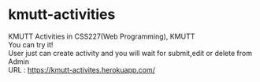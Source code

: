 # kmutt-activities
KMUTT Activities in CSS227(Web Programming), KMUTT <br>
You can try it!<br>
User just can create activity and you will wait for submit,edit or delete from Admin <br>
URL : https://kmutt-activites.herokuapp.com/
